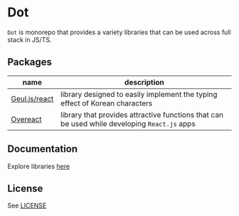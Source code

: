 # Dot

`Dot` is monorepo that provides a variety libraries that can be used across full stack in JS/TS.

## Packages

| name                                       | description                                                                                  |
| ------------------------------------------ | -------------------------------------------------------------------------------------------- |
| [Geul.js/react](./packages/geul.js/react/) | library designed to easily implement the typing effect of Korean characters                  |
| [Overeact](./packages/overeact/)           | library that provides attractive functions that can be used while developing `React.js` apps |

## Documentation

Explore libraries [here](https://seungrodotlee.github.io/dot/)

## License

See [LICENSE](./LICENSE)
